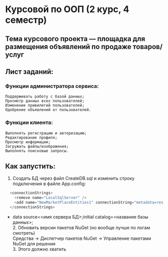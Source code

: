 # Курсовой по ООП (2 курс, 4 семестр)
## Тема курсового проекта — площадка для размещения объявлений по продаже товаров/услуг
##
## Лист заданий:
### Функции администратора сервиса:
	Поддерживать работу c базой данных; 
	Просмотр данных всех пользователей;
	Изменение привилегий пользователей;
	Одобрение объявлений от пользователей.
### Функции клиента: 
	Выполнять регистрацию и авторизацию;
	Редактирование профиля;
	Просмотр информации; 
	Загружать файлы/изображения; 	
	Выполнять поисковые запросы.
## Как запустить:
  1. Создать БД через файл CreateDB.sql и изменить строку подключения в файле App.config:
```C#
  <connectionStrings>
    <remove name="LocalSqlServer" />
    <add name="NewMarketPlaceEntities1" connectionString="metadata=res://*/Model.Model1.csdl|res://*/Model.Model1.ssdl|res://*/Model.Model1.msl;provider=System.Data.SqlClient;provider connection string=&quot;data source=DIMADD;initial catalog=CW_MarketPlace_OOP;integrated security=True;MultipleActiveResultSets=True;App=EntityFramework&quot;" providerName="System.Data.EntityClient" />
  </connectionStrings>
```
* data source=<имя сервера БД>;initial catalog=<название базы данных>;<br>
  2. Обновить версии пакетов NuGet (но вообще лучше по логам смотреть) <br>
Средства -> Диспетчер пакетов NuGet -> Управление пакетами NuGet для решения<br>
  3. Этого должно хватить